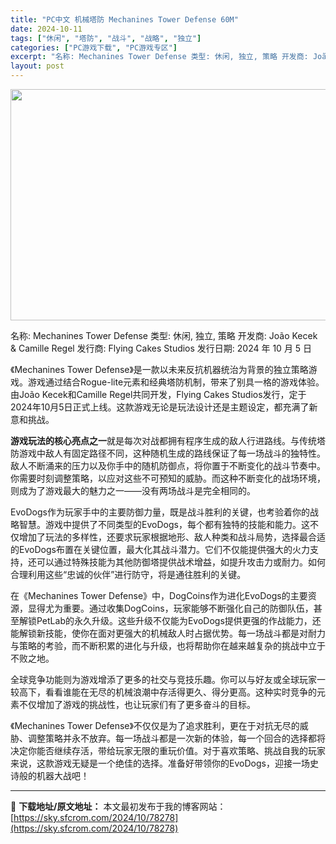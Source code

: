 ```yaml
---
title: "PC中文 机械塔防 Mechanines Tower Defense 60M"
date: 2024-10-11
tags: ["休闲", "塔防", "战斗", "战略", "独立"]
categories: ["PC游戏下载", "PC游戏专区"]
excerpt: "名称: Mechanines Tower Defense 类型: 休闲, 独立, 策略 开发商: João Kecek &amp; Camille Regel 发行商: Flying Cakes Studios 发行日期: 2024 年 10 月 5 日 《Mechanines Tower Defe&hellip;"
layout: post
---
```


<img class="aligncenter size-full wp-image-78279" src="https://sky.sfcrom.com/wp-content/uploads/2024/10/2024101101333074.webp" alt="" width="660" height="370" />

名称: Mechanines Tower Defense
类型: 休闲, 独立, 策略
开发商: João Kecek &amp; Camille Regel
发行商: Flying Cakes Studios
发行日期: 2024 年 10 月 5 日

《Mechanines Tower Defense》是一款以未来反抗机器统治为背景的独立策略游戏。游戏通过结合Rogue-lite元素和经典塔防机制，带来了别具一格的游戏体验。由João Kecek和Camille Regel共同开发，Flying Cakes Studios发行，定于2024年10月5日正式上线。这款游戏无论是玩法设计还是主题设定，都充满了新意和挑战。

<strong>游戏玩法的核心亮点之一</strong>就是每次对战都拥有程序生成的敌人行进路线。与传统塔防游戏中敌人有固定路径不同，这种随机生成的路线保证了每一场战斗的独特性。敌人不断涌来的压力以及你手中的随机防御点，将你置于不断变化的战斗节奏中。你需要时刻调整策略，以应对这些不可预知的威胁。而这种不断变化的战场环境，则成为了游戏最大的魅力之一——没有两场战斗是完全相同的。

EvoDogs作为玩家手中的主要防御力量，既是战斗胜利的关键，也考验着你的战略智慧。游戏中提供了不同类型的EvoDogs，每个都有独特的技能和能力。这不仅增加了玩法的多样性，还要求玩家根据地形、敌人种类和战斗局势，选择最合适的EvoDogs布置在关键位置，最大化其战斗潜力。它们不仅能提供强大的火力支持，还可以通过特殊技能为其他防御塔提供战术增益，如提升攻击力或耐力。如何合理利用这些“忠诚的伙伴”进行防守，将是通往胜利的关键。

在《Mechanines Tower Defense》中，DogCoins作为进化EvoDogs的主要资源，显得尤为重要。通过收集DogCoins，玩家能够不断强化自己的防御队伍，甚至解锁PetLab的永久升级。这些升级不仅能为EvoDogs提供更强的作战能力，还能解锁新技能，使你在面对更强大的机械敌人时占据优势。每一场战斗都是对耐力与策略的考验，而不断积累的进化与升级，也将帮助你在越来越复杂的挑战中立于不败之地。

全球竞争功能则为游戏增添了更多的社交与竞技乐趣。你可以与好友或全球玩家一较高下，看看谁能在无尽的机械浪潮中存活得更久、得分更高。这种实时竞争的元素不仅增加了游戏的挑战性，也让玩家们有了更多奋斗的目标。

《Mechanines Tower Defense》不仅仅是为了追求胜利，更在于对抗无尽的威胁、调整策略并永不放弃。每一场战斗都是一次新的体验，每一个回合的选择都将决定你能否继续存活，带给玩家无限的重玩价值。对于喜欢策略、挑战自我的玩家来说，这款游戏无疑是一个绝佳的选择。准备好带领你的EvoDogs，迎接一场史诗般的机器大战吧！

---
📖 **下载地址/原文地址：** 本文最初发布于我的博客网站：[https://sky.sfcrom.com/2024/10/78278](https://sky.sfcrom.com/2024/10/78278)
